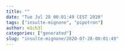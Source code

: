 ```yaml
---
title: ""
date: "Tue Jul 28 00:01:49 CEST 2020"
tags: ["insulte-mignone", "pipotron"]
author: m1ch3l
categories: ["generated"]
slug: "insulte-mignone/2020-07-28-00:01:49"
---
```




